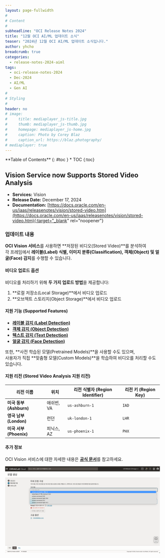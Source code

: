 ```yaml
---
layout: page-fullwidth
#
# Content
#
subheadline: "OCI Release Notes 2024"
title: "12월 OCI AI/ML 업데이트 소식"
teaser: "2024년 12월 OCI AI/ML 업데이트 소식입니다."
author: yhcho
breadcrumb: true
categories:
  - release-notes-2024-aiml
tags:
  - oci-release-notes-2024
  - Dec-2024
  - AI/ML
  - Gen AI
#
# Styling
#
header: no
# image:
#     title: mediaplayer_js-title.jpg
#     thumb: mediaplayer_js-thumb.jpg
#     homepage: mediaplayer_js-home.jpg
#     caption: Photo by Corey Blaz
#     caption_url: https://blaz.photography/
# mediaplayer: true
---
```


<div class="panel radius" markdown="1">
**Table of Contents**
{: #toc }
*  TOC
{:toc}
</div>

## Vision Service now Supports Stored Video Analysis
* **Services:** Vision
* **Release Date:** December 17, 2024
* **Documentation:** [https://docs.oracle.com/en-us/iaas/releasenotes/vision/stored-video.htm](https://docs.oracle.com/en-us/iaas/releasenotes/vision/stored-video.htm){:target="_blank" rel="noopener"}

### 업데이트 내용
**OCI Vision 서비스**를 사용하면 **저장된 비디오(Stored Video)**를 분석하여  
각 프레임에서 **레이블(Label) 식별, 이미지 분류(Classification), 객체(Object) 및 얼굴(Face) 감지**를 수행할 수 있습니다.

#### **비디오 업로드 옵션**
비디오를 처리하기 위해 **두 가지 업로드 방법**을 제공합니다:
1. **로컬 저장소(Local Storage)**에서 비디오 업로드
2. **오브젝트 스토리지(Object Storage)**에서 비디오 업로드

#### **지원 기능 (Supported Features)**
- [**레이블 감지 (Label Detection)**](https://docs.oracle.com/iaas/Content/vision/using/stored_video_analysis.htm#pretrained_video_label_detection)
- [**객체 감지 (Object Detection)**](https://docs.oracle.com/iaas/Content/vision/using/stored_video_analysis.htm#pretrained_video_object_detection)
- [**텍스트 감지 (Text Detection)**](https://docs.oracle.com/iaas/Content/vision/using/stored_video_analysis.htm#pretrained_video_text_detection)
- [**얼굴 감지 (Face Detection)**](https://docs.oracle.com/iaas/Content/vision/using/stored_video_analysis.htm#pretrained_video_face_detection)

또한, **사전 학습된 모델(Pretrained Models)**을 사용할 수도 있으며,  
사용자가 직접 **맞춤형 모델(Custom Models)**을 학습하여 비디오를 처리할 수도 있습니다.

#### **지원 리전 (Stored Video Analysis 지원 리전)**

| **리전 이름**         | **위치**       | **리전 식별자 (Region Identifier)** | **리전 키 (Region Key)** |
|----------------------|-------------|---------------------------------|----------------------|
| **미국 동부 (Ashburn)** | 애쉬번, VA   | `us-ashburn-1`                 | `IAD`                |
| **영국 남부 (London)** | 런던         | `uk-london-1`                   | `LHR`                |
| **미국 서부 (Phoenix)** | 피닉스, AZ   | `us-phoenix-1`                  | `PHX`                |


#### **추가 정보**
OCI Vision 서비스에 대한 자세한 내용은 [**공식 문서**](https://docs.oracle.com/iaas/Content/vision/using/overview.htm)를 참고하세요.

![](/assets/img/aiml/2024/release/202407-genai-finetune-r.png " ")
